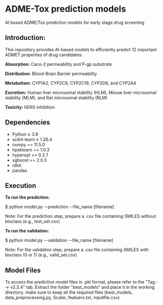 # ADME-Tox prediction models
AI based ADME/Tox prediction models for early stage drug screening

## Introduction: ## 

This repository provides AI-based models to efficiently predict 12 important ADMET properties of drug candidates:

**Absorption:**
Caco-2 permeability and P-gp substrate

**Distribution:**
Blood-Brain Barrier permeability

**Metabolism:** 
CYP1A2, CYP2C9, CYP2C19, CYP2D6, and CYP2A4

**Excretion:**
Human liver microsomal stability (HLM), Mouse liver microsomal stability (MLM), and Rat microsomal stability (RLM)

**Toxicity:**
hERG inhibition

## Dependencies ##

- Python ≥ 3.9
- scikit-learn ≥ 1.26.4
- numpy == 11.5.0
- hpsklearn == 1.0.3
- hyperopt == 0.2.7
- xgboost == 2.0.3
- rdkit
- pandas

## Execution ##
**To run the prediction:**

$ python model.py --prediction --file_name [filename]

Note: For the prediction step, prepare a .csv file containing SMILES without bioclass (e.g., test_set.csv)

**To run the validation:**

$ python model.py --validation --file_name [filename]

Note: For the validation step, prepare a .csv file containing SMILES with bioclass (0 or 1) (e.g., valid_set.csv)

## Model Files ## 

To access the prediction model files in .pkl format, please refer to the "Tag --> v2.3.4" tab. Extract the folder "best_models" and place it in the working directory.
make sure to keep all the required files (best_models, data_preprocessing.py, Scaler, featuers.txt, inputfile.csv)

